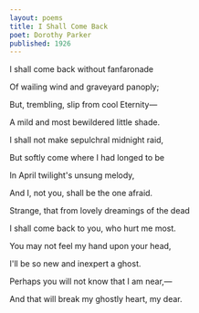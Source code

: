 ```yaml
---
layout: poems
title: I Shall Come Back
poet: Dorothy Parker
published: 1926
---
```

I shall come back without fanfaronade

Of wailing wind and graveyard panoply; 

But, trembling, slip from cool Eternity—

A mild and most bewildered little shade. 

I shall not make sepulchral midnight raid, 

But softly come where I had longed to be 

In April twilight's unsung melody, 

And I, not you, shall be the one afraid. 

Strange, that from lovely dreamings of the dead 

I shall come back to you, who hurt me most. 

You may not feel my hand upon your head, 

I'll be so new and inexpert a ghost. 

Perhaps you will not know that I am near,—

And that will break my ghostly heart, my dear. 